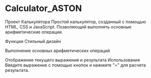 # Calculator_ASTON

Проект Калькулятора
Простой калькулятор, созданный с помощью HTML, CSS и JavaScript. Позволяющий выполнять основные арифметические операции.

Функции
Стильный дизайн

Выполнение основных арифметических операций

Отображение текущего выражения и результата
Использование
Введите выражение с помощью кнопок и нажмите "=" для расчета результата.
